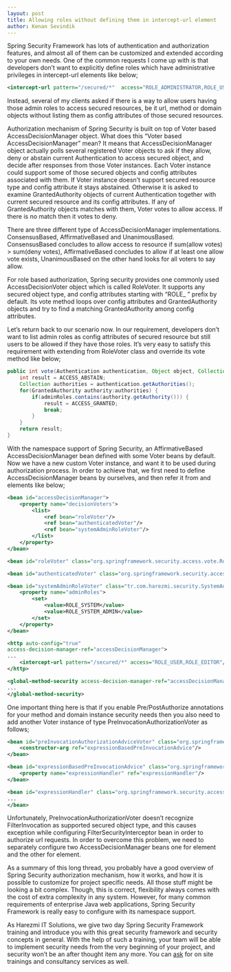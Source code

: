 ```yaml
---
layout: post
title: Allowing roles without defining them in intercept-url element
author: Kenan Sevindik
---
```


Spring Security Framework has lots of authentication and authorization features, and almost all of them can be customized 
and extended according to your own needs. One of the common requests I come up with is that developers don’t want to 
explicitly define roles which have administrative privileges in intercept-url elements  like below;

```xml
<intercept-url pattern="/secured/*"  access="ROLE_ADMINISTRATOR,ROLE_USER,ROLE_EDITOR"/>
```

Instead, several of my clients asked if there is a way to allow users having those admin roles to access secured resources, 
be it url, method or domain objects without listing them as config attributes of those secured resources.

Authorization mechanism of Spring Security is built on top of Voter based AccessDecisionManager object. What does this 
“Voter based AccessDecisionManager” mean? It means that AccessDecisionManager object actually polls several registered 
Voter objects to ask if they allow, deny or abstain current Authentication to access secured object, and decide after 
responses from those Voter instances. Each Voter instance could support some of those secured objects and config attributes 
associated with them. If Voter instance doesn’t support secured resource type and config attribute it stays abstained. 
Otherwise it is asked to examine GrantedAuthority objects of current Authentication together with current secured resource 
and its config attributes. If any of GrantedAuthority objects matches with them, Voter votes to allow access. If there is 
no match then it votes to deny.

There are three different type of AccessDecisionManager implementations. ConsensusBased, AffirmativeBased and UnanimousBased. 
ConsensusBased concludes to allow access to resource if sum(allow votes) > sum(deny votes), AffirmativeBased concludes to 
allow if at least one allow vote exists, UnanimousBased on the other hand looks for all voters to say allow.

For role based authorization, Spring security provides one commonly used AccessDecisionVoter object which is called RoleVoter. 
It supports any secured object type, and config attributes starting with “ROLE_ ” prefix by default. Its vote method loops over 
config attributes and GrantedAuthority objects and try to find a matching GrantedAuthority among config attributes.

Let’s return back to our scenario now. In our requirement, developers don’t want to list admin roles as config attributes 
of secured resource but still users to be allowed if they have those roles. It’s very easy to satisfy this requirement with 
extending from RoleVoter class and override its vote method  like below;

```java
public int vote(Authentication authentication, Object object, Collection attributes) {
	int result = ACCESS_ABSTAIN;
	Collection authorities = authentication.getAuthorities();
	for(GrantedAuthority authority:authorities) {
		if(adminRoles.contains(authority.getAuthority())) {
			result = ACCESS_GRANTED;
			break;
		}
	}
	return result;
}
```

With the namespace support of Spring Security, an AffirmativeBased AccessDecisionManager bean defined with some Voter beans 
by default. Now we have a new custom Voter instance, and want it to be used during authorization process. In order to achieve 
that, we first need to define AccessDecisionManager beans by ourselves, and then refer it from and elements  like below;

```xml
<bean id="accessDecisionManager">
    <property name="decisionVoters">
        <list>
            <ref bean="roleVoter"/>
            <ref bean="authenticatedVoter"/>
            <ref bean="systemAdminRoleVoter"/>
        </list>
    </property>
</bean>

<bean id="roleVoter" class="org.springframework.security.access.vote.RoleVoter"/>

<bean id="authenticatedVoter" class="org.springframework.security.access.vote.AuthenticatedVoter"/>

<bean id="systemAdminRoleVoter" class="tr.com.harezmi.security.SystemAdminRoleVoter">
    <property name="adminRoles">
        <set>
            <value>ROLE_SYSTEM</value>
            <value>ROLE_SYSTEM_ADMIN</value>
        </set>
    </property>
</bean>

<http auto-config="true"
access-decision-manager-ref="accessDecisionManager">
...
    <intercept-url pattern="/secured/*" access="ROLE_USER,ROLE_EDITOR"/>
</http>

<global-method-security access-decision-manager-ref="accessDecisionManager">
...
</global-method-security>
```

One important thing here is that if you enable Pre/PostAuthorize annotations for your method and domain instance security 
needs then you also need to add another Voter instance of type PreInvocationAuthorizationVoter  as follows;

```xml
<bean id="preInvocationAuthorizationAdviceVoter" class="org.springframework.security.access.prepost.PreInvocationAuthorizationAdviceVoter">
    <constructor-arg ref="expressionBasedPreInvocationAdvice"/>
</bean>

<bean id="expressionBasedPreInvocationAdvice" class="org.springframework.security.access.expression.method.ExpressionBasedPreInvocationAdvice">
    <property name="expressionHandler" ref="expressionHandler"/>
</bean>

<bean id="expressionHandler" class="org.springframework.security.access.expression.method.DefaultMethodSecurityExpressionHandler">
...
</bean>
```

Unfortunately, PreInvocationAuthorizationVoter doesn’t recognize FilterInvocation as supported secured object type, and 
this causes exception while configuring FilterSecurityInterceptor bean in order to authorize url requests. In order to 
overcome this problem, we need to separately configure two AccessDecisionManager beans one for element and the other for 
element.

As a summary of this long thread, you probably have a good overview of Spring Security authorization mechanism, how it 
works, and how it is possible to customize for project specific needs. All those stuff might be looking a bit complex. 
Though, this is correct, flexibility always comes with the cost of extra complexity in any system. However, for many 
common requirements of enterprise Java web applications, Spring Security Framework is really easy to configure with its 
namespace support.

As Harezmi IT Solutions, we give two day Spring Security Framework training and introduce you with this great security 
framework and security concepts in general. With the help of such a training, your team will be able to implement security 
needs from the very beginning of your project, and security won’t be an after thought item any more. You can 
[ask](http://www.harezmi.com.tr/index.html#contact) for on site trainings and consultancy services as well.

